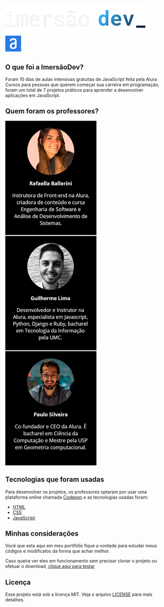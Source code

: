 # [![ImersaoDev-Alura](https://github.com/YuriODantas/ImersaoDev-Alura/blob/main/.github/logo-imersao-dev.svg) ![Alura](https://github.com/YuriODantas/ImersaoDev-Alura/blob/main/certifcard/images/logo-alura.png)](https://www.alura.com.br/)

## O que foi a ImersãoDev?

Foram 10 dias de aulas intensivas gratuitas de JavaScript feita pela Alura Cursos para pessoas que querem começar sua carreira em programação, foram um total de 7 projetos práticos para aprender a desenvolver aplicações em JavaScript.

## Quem foram os professores?

[![Rafaella Ballerini](https://github.com/YuriODantas/ImersaoDev-Alura/blob/main/.github/Rafa.jpg)](https://www.linkedin.com/in/rafaella-ballerini-45875016a/)
[![Guilherme Lima](https://github.com/YuriODantas/ImersaoDev-Alura/blob/main/.github/gui.jpg)](https://www.linkedin.com/in/guilherme-lima-developer/)
[![Paulo Silveira](https://github.com/YuriODantas/ImersaoDev-Alura/blob/main/.github/paulo.jpg)](https://www.linkedin.com/in/paulosilveira/)

## Tecnologias que foram usadas

Para desenvolver os projetos, os professores optaram por usar uma plataforma online chamada [Codepen](https://codepen.io) e as tecnologias usadas foram:

* [HTML](https://developer.mozilla.org/pt-BR/docs/Web/HTML)
* [CSS](https://developer.mozilla.org/pt-BR/docs/Web/CSS)
* [JavaScript](https://developer.mozilla.org/pt-BR/docs/Web/JavaScript)

## Minhas considerações

Você que esta aqui em meu portifólio fique a vontade para estudar meus códigos e modificalos da forma que achar melhor.

Caso queira ver eles em funcionamento sem precisar clonar o projeto ou efetuar o download, [clique aqui para testar](https://yuriodantas.github.io/ImersaoDev-Alura/certifcard/)

## Licença

Esse projeto está sob a licença MIT. Veja o arquivo [LICENSE](/LICENSE) para mais detalhes.

